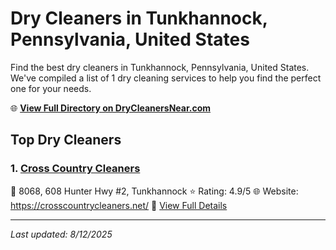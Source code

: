 # Dry Cleaners in Tunkhannock, Pennsylvania, United States

Find the best dry cleaners in Tunkhannock, Pennsylvania, United States. We've compiled a list of 1 dry cleaning services to help you find the perfect one for your needs.

🌐 **[View Full Directory on DryCleanersNear.com](https://drycleanersnear.com/city/US/Pennsylvania/Tunkhannock)**

## Top Dry Cleaners

### 1. [Cross Country Cleaners](https://drycleanersnear.com/dryCleaner/6860f2e69e55fd3072cb3701/cross-country-cleaners)
📍 8068, 608 Hunter Hwy #2, Tunkhannock
⭐ Rating: 4.9/5
🌐 Website: https://crosscountrycleaners.net/
🔗 [View Full Details](https://drycleanersnear.com/dryCleaner/6860f2e69e55fd3072cb3701/cross-country-cleaners)


---

*Last updated: 8/12/2025*
